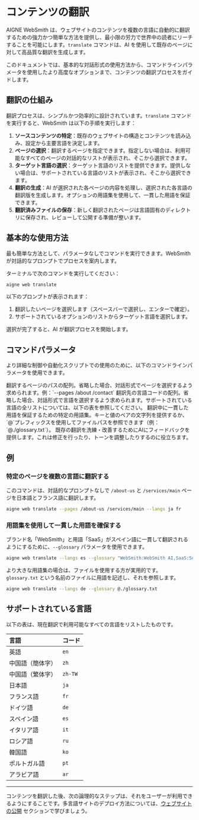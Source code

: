 # コンテンツの翻訳

AIGNE WebSmith は、ウェブサイトのコンテンツを複数の言語に自動的に翻訳するための強力かつ簡単な方法を提供し、最小限の労力で世界中の読者にリーチすることを可能にします。`translate` コマンドは、AI を使用して既存のページに対して高品質な翻訳を生成します。

このドキュメントでは、基本的な対話形式の使用方法から、コマンドラインパラメータを使用したより高度なオプションまで、コンテンツの翻訳プロセスをガイドします。

## 翻訳の仕組み

翻訳プロセスは、シンプルかつ効率的に設計されています。`translate` コマンドを実行すると、WebSmith は以下の手順を実行します：

1.  **ソースコンテンツの特定**：既存のウェブサイトの構造とコンテンツを読み込み、設定から主要言語を決定します。
2.  **ページの選択**：翻訳するページを指定できます。指定しない場合は、利用可能なすべてのページの対話的なリストが表示され、そこから選択できます。
3.  **ターゲット言語の選択**：ターゲット言語のリストを提供できます。提供しない場合は、サポートされている言語のリストが表示され、そこから選択できます。
4.  **翻訳の生成**：AI が選択された各ページの内容を処理し、選択された各言語の翻訳版を生成します。オプションの用語集を使用して、一貫した用語を保証できます。
5.  **翻訳済みファイルの保存**：新しく翻訳されたページは言語固有のディレクトリに保存され、レビューして公開する準備が整います。

## 基本的な使用方法

最も簡単な方法として、パラメータなしでコマンドを実行できます。WebSmith が対話的なプロンプトでプロセスを案内します。

ターミナルで次のコマンドを実行してください：

```bash title="対話的な翻訳" icon=lucide:terminal
aigne web translate
```

以下のプロンプトが表示されます：
1.  翻訳したいページを選択します（スペースバーで選択し、エンターで確定）。
2.  サポートされているオプションのリストからターゲット言語を選択します。

選択が完了すると、AI が翻訳プロセスを開始します。

## コマンドパラメータ

より詳細な制御や自動化スクリプトでの使用のために、以下のコマンドラインパラメータを使用できます。

<x-field-group>
  <x-field data-name="--pages" data-type="array" data-required="false">
    <x-field-desc markdown>翻訳するページのパスの配列。省略した場合、対話形式でページを選択するよう求められます。例：`--pages /about /contact`</x-field-desc>
  </x-field>
  <x-field data-name="--langs" data-type="array" data-required="false">
    <x-field-desc markdown>翻訳先の言語コードの配列。省略した場合、対話形式で言語を選択するよう求められます。サポートされている言語の全リストについては、以下の表を参照してください。</x-field-desc>
  </x-field>
  <x-field data-name="--glossary" data-type="string" data-required="false">
    <x-field-desc markdown>翻訳中に一貫した用語を保証するための特定の用語集。キーと値のペアの文字列を提供するか、`@`プレフィックスを使用してファイルパスを参照できます（例：`@./glossary.txt`）。</x-field-desc>
  </x-field>
  <x-field data-name="--feedback" data-type="string" data-required="false">
    <x-field-desc markdown>既存の翻訳を洗練・改善するためにAIにフィードバックを提供します。これは修正を行ったり、トーンを調整したりするのに役立ちます。</x-field-desc>
  </x-field>
</x-field-group>

## 例

### 特定のページを複数の言語に翻訳する

このコマンドは、対話的なプロンプトなしで `/about-us` と `/services/main` ページを日本語とフランス語に翻訳します。

```bash title="特定のページを翻訳" icon=lucide:terminal
aigne web translate --pages /about-us /services/main --langs ja fr
```

### 用語集を使用して一貫した用語を確保する

ブランド名「WebSmith」と用語「SaaS」がスペイン語に一貫して翻訳されるようにするために、`--glossary` パラメータを使用できます。

```bash title="インライン用語集を使用した翻訳" icon=lucide:terminal
aigne web translate --langs es --glossary "WebSmith:WebSmith AI,SaaS:Software como Servicio"
```

より大きな用語集の場合は、ファイルを使用する方が実用的です。`glossary.txt` という名前のファイルに用語を記述し、それを参照します。

```bash title="用語集ファイルを使用した翻訳" icon=lucide:terminal
aigne web translate --langs de --glossary @./glossary.txt
```

## サポートされている言語

以下の表は、現在翻訳で利用可能なすべての言語をリストしたものです。

| 言語 | コード |
| :--- | :--- |
| 英語 | `en` |
| 中国語（簡体字） | `zh` |
| 中国語（繁体字） | `zh-TW` |
| 日本語 | `ja` |
| フランス語 | `fr` |
| ドイツ語 | `de` |
| スペイン語 | `es` |
| イタリア語 | `it` |
| ロシア語 | `ru` |
| 韓国語 | `ko` |
| ポルトガル語 | `pt` |
| アラビア語 | `ar` |

---

コンテンツを翻訳した後、次の論理的なステップは、それをユーザーが利用できるようにすることです。多言語サイトのデプロイ方法については、[ウェブサイトの公開](./core-tasks-publishing-your-website.md) セクションで学びましょう。